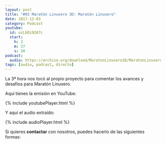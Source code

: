 ```yaml
---
layout: post
title: "#03 Maratón Linuxero 3D: Maratón Linuxero"
date: 2017-12-03
category: Podcast
youtube:
  id: uzLbOi92A7c
  start:
    h: 2
    m: 27
    s: 28
podcast:
  audio: https://archive.org/download/MaratonLinuxero3D/MaratonLinuxero3D
tags: [audio, podcast, directo]
---
```

La 3ª hora nos tocó al propio proyecto para comentar los avances y desafíos para Maratón Linuxero.

Aquí tienes la emisión en YouTube:

{% include youtubePlayer.html %}

Y aquí el audio extraído:

{% include audioPlayer.html %}

Si quieres **contactar** con nosotros, puedes hacerlo de las siguientes formas: 
